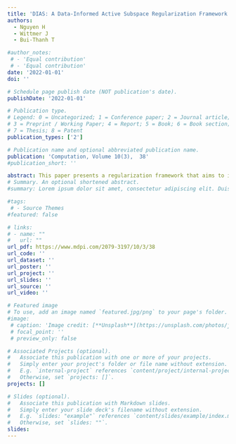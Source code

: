 ```yaml
---
title: 'DIAS: A Data-Informed Active Subspace Regularization Framework for Inverse Problems'
authors:
  - Nguyen H 
  - Wittmer J
  - Bui-Thanh T

#author_notes:
 # - 'Equal contribution'
 # - 'Equal contribution'
date: '2022-01-01'
doi: ''

# Schedule page publish date (NOT publication's date).
publishDate: '2022-01-01'

# Publication type.
# Legend: 0 = Uncategorized; 1 = Conference paper; 2 = Journal article;
# 3 = Preprint / Working Paper; 4 = Report; 5 = Book; 6 = Book section;
# 7 = Thesis; 8 = Patent
publication_types: ['2']

# Publication name and optional abbreviated publication name.
publication: 'Computation, Volume 10(3),  38'
#publication_short: ''

abstract: This paper presents a regularization framework that aims to improve the fidelity of Tikhonov inverse solutions. At the heart of the framework is the data-informed regularization idea that only data-uninformed parameters need to be regularized, while the data-informed parameters, on which data and forward model are integrated, should remain untouched. We propose to employ the active subspace method to determine the data-informativeness of a parameter. The resulting framework is thus called a data-informed (DI) active subspace (DIAS) regularization. Four proposed DIAS variants are rigorously analyzed, shown to be robust with the regularization parameter and capable of avoiding polluting solution features informed by the data. They are thus well suited for problems with small or reasonably small noise corruptions in the data. Furthermore, the DIAS approaches can effectively reuse any Tikhonov regularization codes/libraries. Though they are readily applicable for nonlinear inverse problems, we focus on linear problems in this paper in order to gain insights into the framework. Various numerical results for linear inverse problems are presented to verify theoretical findings and to demonstrate advantages of the DIAS framework over the Tikhonov, truncated SVD, and the TSVD-based DI approaches
# Summary. An optional shortened abstract.
#summary: Lorem ipsum dolor sit amet, consectetur adipiscing elit. Duis posuere tellus ac convallis placerat. Proin tincidunt magna sed ex sollicitudin condimentum.

#tags:
 # - Source Themes
#featured: false

# links:
# - name: ""
#   url: ""
url_pdf: https://www.mdpi.com/2079-3197/10/3/38
url_code: ''
url_dataset: ''
url_poster: ''
url_project: ''
url_slides: ''
url_source: ''
url_video: ''

# Featured image
# To use, add an image named `featured.jpg/png` to your page's folder.
#image:
 # caption: 'Image credit: [**Unsplash**](https://unsplash.com/photos/jdD8gXaTZsc)'
 # focal_point: ''
 # preview_only: false

# Associated Projects (optional).
#   Associate this publication with one or more of your projects.
#   Simply enter your project's folder or file name without extension.
#   E.g. `internal-project` references `content/project/internal-project/index.md`.
#   Otherwise, set `projects: []`.
projects: []

# Slides (optional).
#   Associate this publication with Markdown slides.
#   Simply enter your slide deck's filename without extension.
#   E.g. `slides: "example"` references `content/slides/example/index.md`.
#   Otherwise, set `slides: ""`.
slides:
---
```



